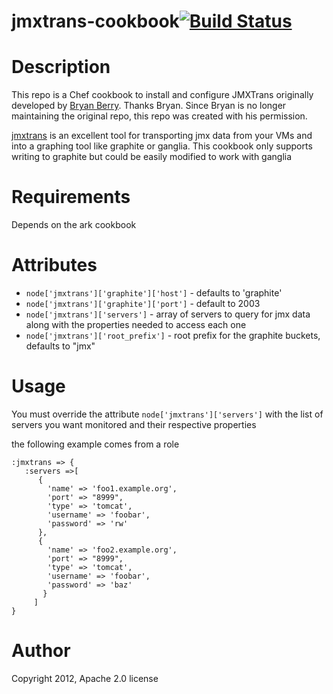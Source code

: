 # <a name="title"></a> jmxtrans-cookbook[![Build Status](https://secure.travis-ci.org/bijugs/jmxtrans-cookbook.png?branch=master)](http://travis-ci.org/bijugs/jmxtrans-cookbook)


Description
===========

This repo is a Chef cookbook to install and configure JMXTrans originally
developed by [Bryan Berry](https://github.com/bryanwb/chef-jmxtrans). Thanks
Bryan. Since Bryan is no longer maintaining the original repo, this repo was
created with his permission.

[jmxtrans](https://github.com/lookfirst/jmxtrans) is an excellent tool
for transporting jmx data from your VMs and into a graphing tool like
graphite or ganglia. This cookbook only supports writing to graphite
but could be easily modified to work with ganglia


Requirements
============

Depends on the ark cookbook


Attributes
==========

* `node['jmxtrans']['graphite']['host']` - defaults to 'graphite'
* `node['jmxtrans']['graphite']['port']` - default to 2003
* `node['jmxtrans']['servers']` - array of servers to query for jmx data
  along with the properties needed to access each one
* `node['jmxtrans']['root_prefix']` - root prefix for the graphite
  buckets, defaults to "jmx"
  

Usage
=====

You must override the attribute `node['jmxtrans']['servers']` with the
list of servers you want monitored and their respective properties

the following example comes from a role

```
:jmxtrans => {
   :servers =>[
      {
        'name' => 'foo1.example.org',
        'port' => "8999",
        'type' => 'tomcat',
        'username' => 'foobar',
        'password' => 'rw'
      },
      {
        'name' => 'foo2.example.org',
        'port' => "8999",
        'type' => 'tomcat',
        'username' => 'foobar',
        'password' => 'baz'
       }
     ]                                   
}
```

Author
======

Copyright 2012, Apache 2.0 license
